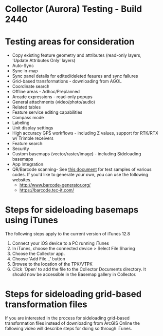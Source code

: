 # Collector (Aurora) Testing - Build 2440

# Testing areas for consideration
- Copy existing feature geometry and attributes (read-only layers, 'Update Attributes Only' layers)
- Auto-Sync
- Sync in-map
- Sync panel details for edited/deleted feaures and sync failures
- Grid-based transformations - downloading from AGOL
- Coordinate search
- Offline areas - Adhoc/Preplanned
- Arcade expressions - read-only popups
- General attachments (video/photo/audio)
- Related tables
- Feature service editing capabilities 
- Compass mode
- Labeling
- Unit display settings
- High accuracy GPS workflows - including Z values, support for RTK/RTX w/ Trimble receivers
- Feature search
- Security
- Custom basemaps (vector/raster/image) - including Sideloading basemaps
- App Integration
- QR/Barcode scanning- See [this document](https://esri.box.com/s/o4bpjl2525lzwff4lf75wnsknx6znesn) for test samples of various codes. If you'd like to generate your own, you can use the following websites.
   - http://www.barcode-generator.org/
   - https://barcode.tec-it.com/

# Steps for sideloading basemaps using iTunes
The following steps apply to the current version of iTunes 12.8

1. Connect your iOS device to a PC running iTunes
2. In iTunes, choose the connected device > Select File Sharing
3. Choose the Collector app.
4. Choose 'Add File...' button
5. Browse to the location of the TPK/VTPK
6. Click 'Open' to add the file to the Collector Documents directory. It should now be accessible in the Basemap gallery in Collector. 

# Steps for sideloading grid-based transformation files

If you are interested in the process for sideloading grid-based transformation files instead of downloading from ArcGIS Online the following video will describe steps for doing so through iTunes.
